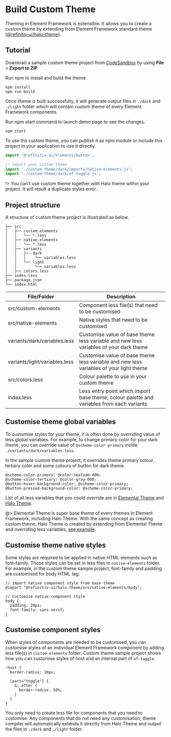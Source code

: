 <!--
type: page
title: Custom Theme
location: ./guides/custom-theme
layout: default
-->

# Build Custom Theme

Theming in Element Framework is extensible. It allows you to create a custom theme by extending from Element Framework standard theme ([@refinitiv-ui/halo-theme](https://www.npmjs.com/package/@refinitiv-ui/halo-theme)).

## Tutorial

Download a sample custom theme project from [CodeSandbox](https://codesandbox.io/s/custom-theme-m9ssq4?file=/package.json) by using **File** > **Export to ZIP**

Run npm to install and build the theme.

```console
npm install
npm run build
```

Once theme is built successfully, it will generate output files in `./dark` and `./light` folder which will contain custom theme of every Element Framework components. 

Run npm start command to launch demo page to see the changes.

```console
npm start
```

To use the custom theme, you can publish it as npm module or include this project in your application to use it directly.

```javascript
import '@refinitiv-ui/elements/button';

// import your custom theme
import './custom-theme/dark/imports/native-elements.js';
import './custom-theme/dark/ef-toggle.js';
```

!> You can't use custom theme together with Halo theme within your project. It will result a duplicate styles error.

## Project structure

A structure of custom theme project is illustrated as below.

```console
├── src
│   ├── custom-elements
│   │   └── *.less
│   ├── native-elements
│   │   └── *.less
│   ├── variants
│   │   ├── dark
│   │   │    └── variables.less
│   │   └── light
│   │        └── variables.less
│   ├── colors.less
├── index.less
├── package.json
└── index.html
```

| File/Folder                   | Description                                                                               |
| ----------------------------- | ----------------------------------------------------------------------------------------- |
| src/custom-elements           | Component less file(s) that need to be customised                                         |
| src/native-elements           | Native styles that need to be customised                                                  |
| variants/dark/variables.less  | Customise value of base theme less variable and new less variables of your dark theme     |
| variants/light/variables.less | Customise value of base theme less variable and new less variables of your light theme    |
| src/colors.less               | Colour palette to use in your custom theme                                                |
| index.less                    | Less entry point which import base theme, colour palette and variables from each variants |


## Customise theme global variables

To customise styles for your theme, it is often done by overriding value of less global variables. For example, to change primary color for your dark theme, you can override value of `@scheme-color-primary` inside `./variants/dark/variables.less`.

In the sample custom theme project, it overrides theme primary colour, tertiary color and some colours of button for dark theme.

```less
@scheme-color-primary: @color-seafoam-400;
@scheme-color-tertiary: @color-gray-600;
@button-hover-background-color: @scheme-color-primary;
@button-pressed-background-color: @scheme-color-primary;
```

List of all less variables that you could override are in [Elemental Theme](https://github.com/Refinitiv/refinitiv-ui/blob/v6/packages/elemental-theme/src/variables.less) and [Halo Theme](https://github.com/Refinitiv/refinitiv-ui/blob/v6/packages/halo-theme/src/variants/dark/variables.less).

@> Elemental Theme is super base theme of every themes in Element Framework, including Halo Theme. With the same concept as creating custom theme, Halo Theme is created by extending from Elemental Theme and overriding less variables, [see example](https://github.com/Refinitiv/refinitiv-ui/blob/v6/packages/halo-theme/src/variants/dark/overrides.less).

## Customise theme native styles

Some styles are required to be applied in native HTML elements such as font-family. Those styles can be set in less files in `native-elements` folder. For example, in the custom theme sample project, font-family and padding are customised for body HTML tag.

```less
// import native component style from base theme
@import "@refinitiv-ui/halo-theme/src/native-elements/body";

// Customise native component style
body {
  padding: 20px;
  font-family: sans-serif;
}
```

## Customise component styles

When styles of components are needed to be customised, you can customise styles of an individual Element Framework component by adding less file(s) in `custom-elements` folder. Custom theme sample project shows how you can customise styles of host and an internal part of `ef-toggle`.

```less
:host {
  border-radius: 10px;

  [part="toggle"] {
    &::after {
      border-radius: 50%;
    }
  }
}
```

You only need to create less file for components that you need to customise. Any components that do not need any customisation, theme compiler will automatically extends it directly from Halo Theme and output the files in `./dark` and `./light` folder.


